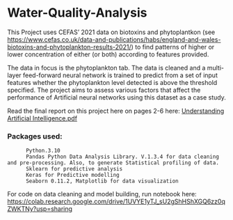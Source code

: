 # Water-Quality-Analysis

This Project uses CEFAS’ 2021 data on biotoxins and phytoplantkon (see https://www.cefas.co.uk/data-and-publications/habs/england-and-wales-biotoxins-and-phytoplankton-results-2021/) to find patterns of higher or lower concentration of either (or both) according to features provided. 

The data in focus is the phytoplankton tab. The data is cleaned and a multi-layer feed-forward neural network is trained to predict from a set of input features whether the phytoplankton level detected is above the threshold specified. The project aims to assess various factors that affect the performance of Artificial neural networks using this dataset as a case study. 

Read the final report on this project here on pages 2-6 here: [Understanding Artificial Intelligence.pdf](https://github.com/Onikenny/Water-Quality-Analysis/files/7925211/Understanding.Artificial.Intelligence.pdf)


### Packages used:
          Python.3.10 
          Pandas Python Data Analysis Library. V.1.3.4 for data cleaning and pre-processing. Also, to generate Statistical profiling of data.
          Sklearn for predictive analysis
          Keras for Predictive modelling
          Seaborn 0.11.2, Matplotlib for data visualization

For code on data cleaning and model building, run notebook here: https://colab.research.google.com/drive/1UVYE1yTJ_sU2gShHShXGQ6zz0qZWKTNy?usp=sharing
